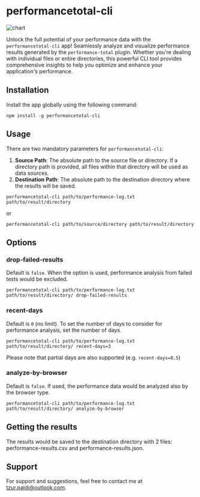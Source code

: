 # performancetotal-cli

![chart](resources/chart.png)

Unlock the full potential of your performance data with the `performancetotal-cli` app! Seamlessly analyze and visualize performance results generated by the `performance-total` plugin. Whether you're dealing with individual files or entire directories, this powerful CLI tool provides comprehensive insights to help you optimize and enhance your application's performance.

## Installation

Install the app globally using the following command:

```
npm install -g performancetotal-cli
```

## Usage

There are two mandatory parameters for `performancetotal-cli`:

1. **Source Path**: The absolute path to the source file or directory. If a directory path is provided, all files within that directory will be used as data sources.
2. **Destination Path**: The absolute path to the destination directory where the results will be saved.

```
performancetotal-cli path/to/performance-log.txt path/to/result/directory
```

or

```
performancetotal-cli path/to/source/directory path/to/result/directory
```

## Options


### drop-failed-results

Default is `false`. When the option is used, performance analysis from failed tests would be excluded.

```
performancetotal-cli path/to/performance-log.txt path/to/result/directory/ drop-failed-results
```

### recent-days

Default is `0` (no limit). To set the number of days to consider for performance analysis, set the number of days.

```
performancetotal-cli path/to/performance-log.txt path/to/result/directory/ recent-days=3
```

Please note that partial days are also supported (e.g. `recent-days=0.5`)

### analyze-by-browser

Default is `false`. If used, the performance data would be analyzed also by the browser type.

```
performancetotal-cli path/to/performance-log.txt path/to/result/directory/ analyze-by-browser
```

## Getting the results

The results would be saved to the destination directory with 2 files: performance-results.csv and performance-results.json.

## Support

For support and suggestions, feel free to contact me at [tzur.paldi@outlook.com](mailto:tzur.paldi@outlook.com).